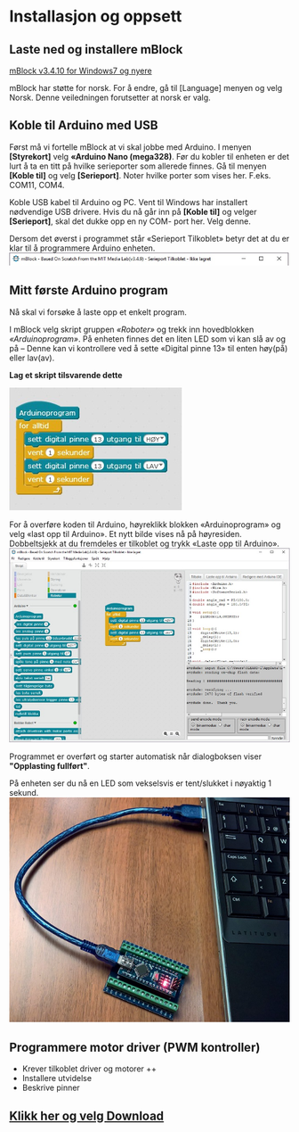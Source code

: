 # Installasjon og oppsett 

## Laste ned og installere mBlock
[mBlock v3.4.10 for Windows7 og nyere](http://gofile.me/3eDDn/P6di7iRDC)

mBlock har støtte for norsk. For å endre, gå til [Language] menyen og velg Norsk. Denne veiledningen forutsetter at norsk er valg.

## Koble til Arduino med USB
Først må vi fortelle mBlock at vi skal jobbe med Arduino. I menyen __[Styrekort]__ velg __«Arduino Nano (mega328)__.
Før du kobler til enheten er det lurt å ta en titt på hvilke serieporter som allerede finnes. Gå til menyen __[Koble til]__ og velg __[Serieport]__. Noter hvilke porter som vises her. F.eks. COM11, COM4.

Koble USB kabel til Arduino og PC. Vent til Windows har installert nødvendige USB drivere. Hvis du nå går inn på __[Koble til]__ og velger __[Serieport]__, skal det dukke opp en ny COM- port her. Velg denne.

Dersom det øverst i programmet står «Serieport Tilkoblet» betyr det at du er klar til å programmere Arduino enheten.
![](images/mBlock_Tilkoblet.jpg)

## Mitt første Arduino program
Nå skal vi forsøke å laste opp et enkelt program.

I mBlock velg skript gruppen _«Roboter»_ og trekk inn hovedblokken _«Arduinoprogram»_.
På enheten finnes det en liten LED som vi kan slå av og på – Denne kan vi kontrollere ved å sette «Digital pinne 13» til enten høy(på) eller lav(av).

__Lag et skript tilsvarende dette__

![](images/simpleBlink.jpg)

For å overføre koden til Arduino, høyreklikk blokken «Arduinoprogram» og velg «last opp til Arduino». 
Et nytt bilde vises nå på høyresiden. Dobbeltsjekk at du fremdeles er tilkoblet og trykk «Laste opp til Arduino».
![](images/mBlockArduinoUpload.jpg)

Programmet er overført og starter automatisk når dialogboksen viser __"Opplasting fullført"__. 

På enheten ser du nå en LED som vekselsvis er tent/slukket i nøyaktig 1 sekund.
![](images/arduinoNanoTilkoblet.jpg)

## Programmere motor driver (PWM kontroller)
* Krever tilkoblet driver og motorer ++
* Installere utvidelse
* Beskrive pinner
## [Klikk her og velg Download](/Software/Robbie_Robot/Robot/RoverBotMotorExtension.zip)
